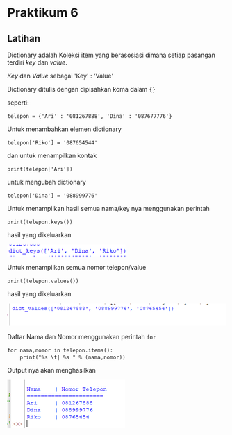  # Praktikum 6

## Latihan 

Dictionary adalah Koleksi item yang berasosiasi dimana setiap pasangan terdiri _key_ dan _value_.

_Key_ dan _Value_ sebagai 'Key' : 'Value'

Dictionary ditulis dengan dipisahkan koma dalam ```{}```

seperti:

```
telepon = {'Ari' : '081267888', 'Dina' : '087677776'}
```

Untuk menambahkan elemen dictionary 

```
telepon['Riko'] = '087654544'
```

dan untuk menampilkan kontak 
```
print(telepon['Ari'])
```

untuk mengubah dictionary

```
telepon['Dina'] = '088999776'
```
Untuk menampilkan hasil semua nama/key nya menggunakan perintah

```
print(telepon.keys())
```

hasil yang dikeluarkan

![gambar](gambar/a.png)

Untuk menampilkan semua nomor telepon/value

```
print(telepon.values())
```

hasil yang dikeluarkan

![gambar](gambar/a1.png)

Daftar Nama dan Nomor menggunakan perintah ```for```

```
for nama,nomor in telepon.items():
    print("%s \t| %s " % (nama,nomor))
```

Output nya akan menghasilkan

![gambar](gambar/a2.png)
